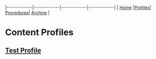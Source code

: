 |-------------|-------------|-------------|-------------|
| [Home](/index.md)  |[Profiles](/Profiles.md)| [Procedures](/Procedures.md)|  [Archive](/Archive.md) |

# Content Profiles

## [Test Profile](/Profiles/test-profile.md)
